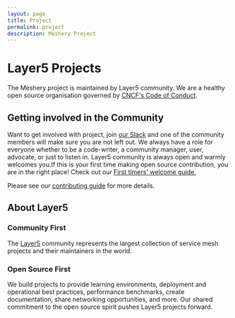 ```yaml
---
layout: page
title: Project
permalink: project
description: Meshery Project
---
```


# Layer5 Projects

The Meshery project is maintained by Layer5 community. We are a healthy open source organisation governed by [CNCF's Code of Conduct](https://github.com/cncf/foundation/blob/master/code-of-conduct.md).

## Getting involved in the Community

Want to get involved with project, join [our Slack](http://slack.layer5.io) and one of the community members will make sure you are not left out. We always have a role for everyone whether to be a code-writer, a community manager, user, advocate, or just to listen in. Layer5 community is always open and warmly welcomes you.If this is your first time making open source contribution, you are in the right place! Check out our [First timers' welcome guide.](https://docs.google.com/document/d/1tpg2sLxirozNt3Ofr3GdM002f9rExp74EqrsGZBU710/edit)

Please see our [contributing guide](/docs/project/contributing) for more details.

## About Layer5

### Community First

<p>The <a href="https://layer5.io">Layer5</a> community represents the largest collection of service mesh projects and their maintainers in the world.</p>

### Open Source First

<p>We build projects to provide learning environments, deployment and operational best practices, performance benchmarks, create documentation, share networking opportunities, and more. Our shared commitment to the open source spirit pushes Layer5 projects forward.</p>
